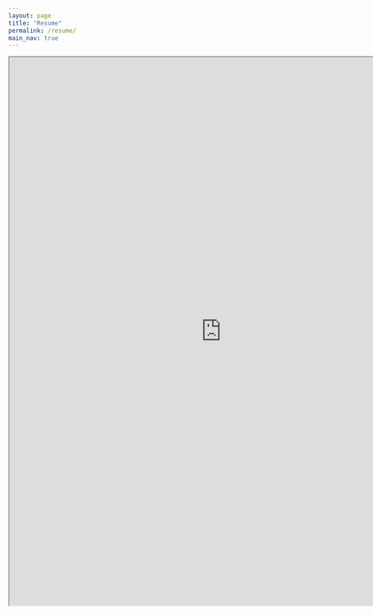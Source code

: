 ```yaml
---
layout: page
title: "Resume" 
permalink: /resume/
main_nav: true
---
```

<iframe src="https://resume.creddle.io/embed/a79r73z8u0u" width="850" height="1100" seamless></iframe>
